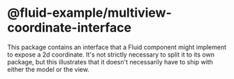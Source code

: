 # @fluid-example/multiview-coordinate-interface

This package contains an interface that a Fluid component might implement to expose a 2d coordinate.  It's not strictly necessary to split it to its own package, but this illustrates that it doesn't necessarily have to ship with either the model or the view.
